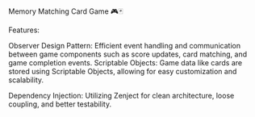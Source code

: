 Memory Matching Card Game 🎮🃏

Features:

Observer Design Pattern: 
Efficient event handling and communication between game components such as score updates, card matching, and game completion events.
Scriptable Objects: 
Game data like cards are stored using Scriptable Objects, allowing for easy customization and scalability.

Dependency Injection: 
Utilizing Zenject for clean architecture, loose coupling, and better testability. 
